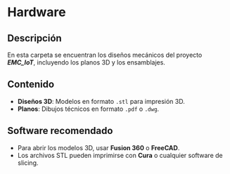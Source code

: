 # Hardware

## Descripción
En esta carpeta se encuentran los diseños mecánicos del proyecto **_EMC_IoT_**, incluyendo los planos 3D y los ensamblajes.

## Contenido
- **Diseños 3D**: Modelos en formato `.stl` para impresión 3D.
- **Planos**: Dibujos técnicos en formato `.pdf` o `.dwg`.

## Software recomendado
- Para abrir los modelos 3D, usar **Fusion 360** o **FreeCAD**.
- Los archivos STL pueden imprimirse con **Cura** o cualquier software de slicing.